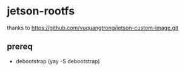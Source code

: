 # jetson-rootfs

thanks to https://github.com/vuquangtrong/jetson-custom-image.git


## prereq

- debootstrap (yay -S debootstrap)